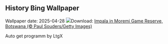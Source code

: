 ## History Bing Wallpaper
Wallpaper date: 2025-04-28
![](https://www.bing.com/th?id=OHR.OrangeImpala_EN-IN4070939383_UHD.jpg&w=1000)Download: [Impala in Moremi Game Reserve, Botswana (© Paul Souders/Getty Images)](https://www.bing.com/th?id=OHR.OrangeImpala_EN-IN4070939383_UHD.jpg)

Auto get programm by LtgX
